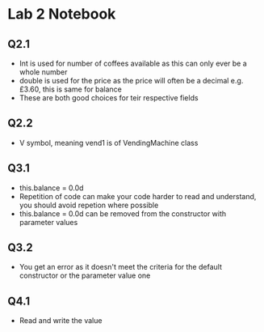 # Lab 2 Notebook

## Q2.1 

- Int is used for number of coffees available as this can only ever be a whole number
- double is used for the price as the price will often be a decimal e.g. £3.60, this is same for balance
- These are both good choices for teir respective fields


## Q2.2 

- V symbol, meaning vend1 is of VendingMachine class


## Q3.1 

- this.balance = 0.0d
- Repetition of code can make your code harder to read and understand, you should avoid repetion where possible
- this.balance = 0.0d can be removed from the constructor with parameter values

## Q3.2 

- You get an error as it doesn't meet the criteria for the default constructor or the parameter value one 


## Q4.1 
 
- Read and write the value
